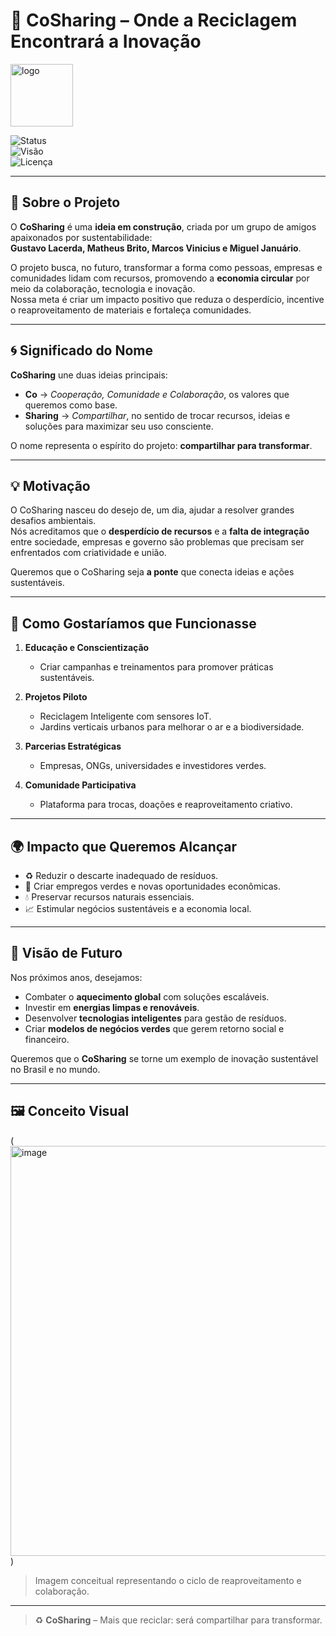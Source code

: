 # 🌱 CoSharing – Onde a Reciclagem Encontrará a Inovação  

<img width="100" height="100" alt="logo" src="https://github.com/user-attachments/assets/6e2682fa-5321-40ef-8559-2fbee766582c" />
  

![Status](https://img.shields.io/badge/status-em%20desenvolvimento-yellow)  
![Visão](https://img.shields.io/badge/visão-economia%20circular-green)  
![Licença](https://img.shields.io/badge/licença-livre-blue)  

---

## 📖 Sobre o Projeto
O **CoSharing** é uma **ideia em construção**, criada por um grupo de amigos apaixonados por sustentabilidade:  
**Gustavo Lacerda, Matheus Brito, Marcos Vinicius e Miguel Januário**.  

O projeto busca, no futuro, transformar a forma como pessoas, empresas e comunidades lidam com recursos, promovendo a **economia circular** por meio da colaboração, tecnologia e inovação.  
Nossa meta é criar um impacto positivo que reduza o desperdício, incentive o reaproveitamento de materiais e fortaleça comunidades.

---

## 🌀 Significado do Nome
**CoSharing** une duas ideias principais:
- **Co** → *Cooperação, Comunidade e Colaboração*, os valores que queremos como base.
- **Sharing** → *Compartilhar*, no sentido de trocar recursos, ideias e soluções para maximizar seu uso consciente.

O nome representa o espírito do projeto: **compartilhar para transformar**.

---

## 💡 Motivação
O CoSharing nasceu do desejo de, um dia, ajudar a resolver grandes desafios ambientais.  
Nós acreditamos que o **desperdício de recursos** e a **falta de integração** entre sociedade, empresas e governo são problemas que precisam ser enfrentados com criatividade e união.

Queremos que o CoSharing seja **a ponte** que conecta ideias e ações sustentáveis.

---

## 🚀 Como Gostaríamos que Funcionasse
1. **Educação e Conscientização**  
   - Criar campanhas e treinamentos para promover práticas sustentáveis.

2. **Projetos Piloto**  
   - Reciclagem Inteligente com sensores IoT.  
   - Jardins verticais urbanos para melhorar o ar e a biodiversidade.

3. **Parcerias Estratégicas**  
   - Empresas, ONGs, universidades e investidores verdes.

4. **Comunidade Participativa**  
   - Plataforma para trocas, doações e reaproveitamento criativo.

---

## 🌍 Impacto que Queremos Alcançar
- ♻ Reduzir o descarte inadequado de resíduos.  
- 🌱 Criar empregos verdes e novas oportunidades econômicas.  
- 💧 Preservar recursos naturais essenciais.  
- 📈 Estimular negócios sustentáveis e a economia local.  

---

## 🔮 Visão de Futuro
Nos próximos anos, desejamos:
- Combater o **aquecimento global** com soluções escaláveis.  
- Investir em **energias limpas e renováveis**.  
- Desenvolver **tecnologias inteligentes** para gestão de resíduos.  
- Criar **modelos de negócios verdes** que gerem retorno social e financeiro.  

Queremos que o **CoSharing** se torne um exemplo de inovação sustentável no Brasil e no mundo.

---

## 🖼️ Conceito Visual
(<img width="800" height="656" alt="image" src="(https://github.com/user-attachments/assets/12bc94e0-58e4-4d8e-896d-d86b9683a1a0)
" />
)  
> Imagem conceitual representando o ciclo de reaproveitamento e colaboração.

---

> ♻ **CoSharing** – Mais que reciclar: será compartilhar para transformar.
